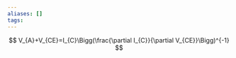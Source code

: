 ```yaml
---
aliases: []
tags:
---
```

$$
V_{A}+V_{CE}=I_{C}\Bigg(\frac{\partial I_{C}}{\partial V_{CE}}\Bigg)^{-1}
$$